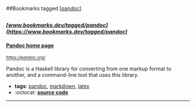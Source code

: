 ##Bookmarks tagged [[pandoc]](https://www.bookmarks.dev?q=[pandoc])

_<sup><sup>[www.bookmarks.dev/tagged/pandoc](https://www.bookmarks.dev/tagged/pandoc)</sup></sup>_
---
#### [Pandoc home page](https://pandoc.org/)
_<sup>https://pandoc.org/</sup>_

Pandoc is a Haskell library for converting from one markup format to another, and a command-line tool that uses this library. 
* **tags**: [pandoc](../tagged/pandoc.md), [markdown](../tagged/markdown.md), [latex](../tagged/latex.md)
* :octocat: **[source code](https://github.com/jgm/pandoc)**
---
